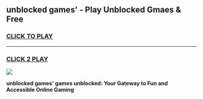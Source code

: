 
## unblocked games' - Play Unblocked Gmaes & Free
<h3>
<a href="https://news.freeplayer.one?title=unblocked_games'&ref=23F">CLICK TO PLAY</a></h3>
<hr>

<h3>
<a href="https://news.freeplayer.one?title=unblocked_games'&ref=23F">CLICK 2 PLAY</a>
  
</h3>

<a href="https://news.freeplayer.one?title=unblocked_games'&ref=23F/"><img src="https://clearcache.store/games.png"></a>


**unblocked games' games unblocked: Your Gateway to Fun and Accessible Online Gaming**
